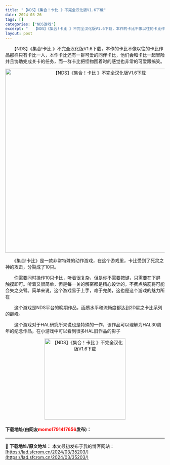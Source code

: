 ```yaml
---
title: "【NDS】《集合！卡比 》不完全汉化版V1.6下载"
date: 2024-03-26
tags: []
categories: ["NDS游戏"]
excerpt: "　　【NDS】《集合!卡比 》不完全汉化版V1.6下载，本作的卡比不像以往的卡比作品那样只有卡比一人，本作卡比还有一群可爱的同伴卡比，他们会和卡比一起冒险并且协助完成关卡的任务，而一群卡比把怪物围着时的感觉也非常的可爱跟搞笑。 　　《集合!卡比》是一款非常特殊的动作游戏，在这个游戏里，卡比受到了死灵&hellip;"
layout: post
---
```


 <p>　　【NDS】《集合!卡比 》不完全汉化版V1.6下载，本作的卡比不像以往的卡比作品那样只有卡比一人，本作卡比还有一群可爱的同伴卡比，他们会和卡比一起冒险并且协助完成关卡的任务，而一群卡比把怪物围着时的感觉也非常的可爱跟搞笑。</p> <p align="center"><img align="" border="0" src="https://lad.sfcrom.cn/wp-content/uploads/2024/03/20240326_66022b19a4b09.jpg" width="580" alt="【NDS】《集合！卡比 》不完全汉化版V1.6下载" /></p> <p>　　《集合!卡比》是一款非常特殊的动作游戏，在这个游戏里，卡比受到了死灵之神的攻击，分裂成了10只。</p> <p>　　你需要同时操作10只卡比，听着很复杂，但是你不需要按键，只需要在下屏触摸即可。听着又很简单，但是每一关的解密都是精心设计的，不费点脑筋将可能会失之交臂。简单来说，这个游戏易于上手，难于完美，这也是这个游戏的魅力所在</p> <p>　　这个游戏是NDS平台的晚期作品，画质水平和流畅度都达到2D星之卡比系列的巅峰。</p> <p>　　这个游戏对于HAL研究所来说也是特殊的一作，该作品可以理解为HAL30周年的纪念作品，在小游戏中可以看到很多HAL旧作品的影子</p> <p align="center"><img align="" border="0" src="https://lad.sfcrom.cn/wp-content/uploads/2024/03/20240326_66022b1a18acd.jpg" width="256" alt="【NDS】《集合！卡比 》不完全汉化版V1.6下载" /></p> <p><h4>下载地址(由网友<font color="red">momo1791417656</font>发布)：</h4></p> 

---
📖 **下载地址/原文地址：** 本文最初发布于我的博客网站：[https://lad.sfcrom.cn/2024/03/35203/](https://lad.sfcrom.cn/2024/03/35203/)
